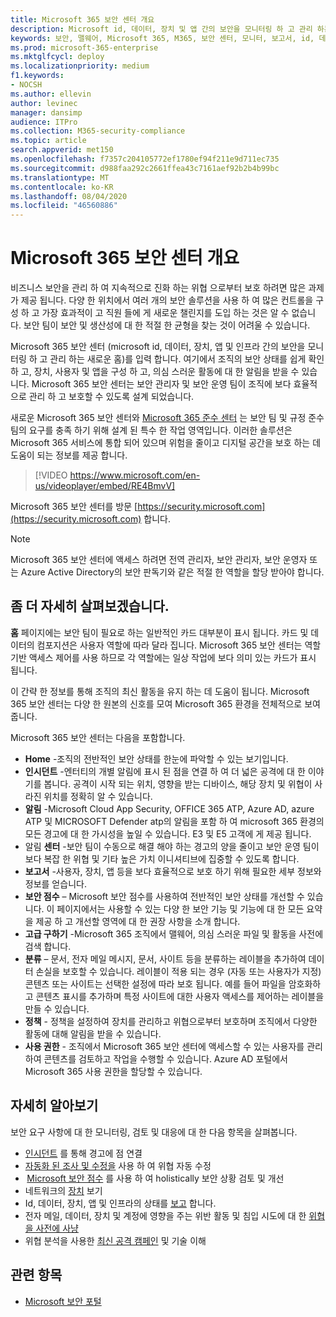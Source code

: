```yaml
---
title: Microsoft 365 보안 센터 개요
description: Microsoft id, 데이터, 장치 및 앱 간의 보안을 모니터링 하 고 관리 하는 새로운 홈에 대해 설명 합니다.
keywords: 보안, 맬웨어, Microsoft 365, M365, 보안 센터, 모니터, 보고서, id, 데이터, 장치, 앱
ms.prod: microsoft-365-enterprise
ms.mktglfcycl: deploy
ms.localizationpriority: medium
f1.keywords:
- NOCSH
ms.author: ellevin
author: levinec
manager: dansimp
audience: ITPro
ms.collection: M365-security-compliance
ms.topic: article
search.appverid: met150
ms.openlocfilehash: f7357c204105772ef1780ef94f211e9d711ec735
ms.sourcegitcommit: d988faa292c2661ffea43c7161aef92b2b4b99bc
ms.translationtype: MT
ms.contentlocale: ko-KR
ms.lasthandoff: 08/04/2020
ms.locfileid: "46560886"
---
```

# <a name="overview-of-the-microsoft-365-security-center"></a>Microsoft 365 보안 센터 개요

비즈니스 보안을 관리 하 여 지속적으로 진화 하는 위협 으로부터 보호 하려면 많은 과제가 제공 됩니다. 다양 한 위치에서 여러 개의 보안 솔루션을 사용 하 여 많은 컨트롤을 구성 하 고 가장 효과적이 고 직원 들에 게 새로운 챌린지를 도입 하는 것은 알 수 없습니다. 보안 팀이 보안 및 생산성에 대 한 적절 한 균형을 찾는 것이 어려울 수 있습니다.

Microsoft 365 보안 센터 (microsoft id, 데이터, 장치, 앱 및 인프라 간의 보안을 모니터링 하 고 관리 하는 새로운 홈)를 입력 합니다. 여기에서 조직의 보안 상태를 쉽게 확인 하 고, 장치, 사용자 및 앱을 구성 하 고, 의심 스러운 활동에 대 한 알림을 받을 수 있습니다. Microsoft 365 보안 센터는 보안 관리자 및 보안 운영 팀이 조직에 보다 효율적으로 관리 하 고 보호할 수 있도록 설계 되었습니다.

새로운 Microsoft 365 보안 센터와 [Microsoft 365 준수 센터](https://docs.microsoft.com/microsoft-365/compliance/microsoft-365-compliance-center) 는 보안 팀 및 규정 준수 팀의 요구를 충족 하기 위해 설계 된 특수 한 작업 영역입니다. 이러한 솔루션은 Microsoft 365 서비스에 통합 되어 있으며 위험을 줄이고 디지털 공간을 보호 하는 데 도움이 되는 정보를 제공 합니다.

>[!VIDEO https://www.microsoft.com/en-us/videoplayer/embed/RE4BmvV]

Microsoft 365 보안 센터를 방문 [https://security.microsoft.com](https://security.microsoft.com) 합니다. 

> [!NOTE]
> Microsoft 365 보안 센터에 액세스 하려면 전역 관리자, 보안 관리자, 보안 운영자 또는 Azure Active Directory의 보안 판독기와 같은 적절 한 역할을 할당 받아야 합니다.


## <a name="lets-take-a-closer-look"></a>좀 더 자세히 살펴보겠습니다.

**홈** 페이지에는 보안 팀이 필요로 하는 일반적인 카드 대부분이 표시 됩니다. 카드 및 데이터의 컴포지션은 사용자 역할에 따라 달라 집니다. Microsoft 365 보안 센터는 역할 기반 액세스 제어를 사용 하므로 각 역할에는 일상 작업에 보다 의미 있는 카드가 표시 됩니다.  

이 간략 한 정보를 통해 조직의 최신 활동을 유지 하는 데 도움이 됩니다. Microsoft 365 보안 센터는 다양 한 원본의 신호를 모여 Microsoft 365 환경을 전체적으로 보여 줍니다.

Microsoft 365 보안 센터는 다음을 포함합니다.

* **Home** -조직의 전반적인 보안 상태를 한눈에 파악할 수 있는 보기입니다.
* **인시던트** -엔터티의 개별 알림에 표시 된 점을 연결 하 여 더 넓은 공격에 대 한 이야기를 봅니다. 공격이 시작 되는 위치, 영향을 받는 디바이스, 해당 장치 및 위협이 사라진 위치를 정확히 알 수 있습니다.
* **알림** -Microsoft Cloud App Security, OFFICE 365 ATP, Azure AD, azure ATP 및 MICROSOFT Defender atp의 알림을 포함 하 여 microsoft 365 환경의 모든 경고에 대 한 가시성을 높일 수 있습니다. E3 및 E5 고객에 게 제공 됩니다.  
* 알림 **센터** -보안 팀이 수동으로 해결 해야 하는 경고의 양을 줄이고 보안 운영 팀이 보다 복잡 한 위협 및 기타 높은 가치 이니셔티브에 집중할 수 있도록 합니다.
* **보고서** -사용자, 장치, 앱 등을 보다 효율적으로 보호 하기 위해 필요한 세부 정보와 정보를 얻습니다.
* **보안 점수** – Microsoft 보안 점수를 사용하여 전반적인 보안 상태를 개선할 수 있습니다. 이 페이지에서는 사용할 수 있는 다양 한 보안 기능 및 기능에 대 한 모든 요약을 제공 하 고 개선할 영역에 대 한 권장 사항을 소개 합니다.
* **고급 구하기** -Microsoft 365 조직에서 맬웨어, 의심 스러운 파일 및 활동을 사전에 검색 합니다.
* **분류** – 문서, 전자 메일 메시지, 문서, 사이트 등을 분류하는 레이블을 추가하여 데이터 손실을 보호할 수 있습니다. 레이블이 적용 되는 경우 (자동 또는 사용자가 지정) 콘텐츠 또는 사이트는 선택한 설정에 따라 보호 됩니다. 예를 들어 파일을 암호화하고 콘텐츠 표시를 추가하며 특정 사이트에 대한 사용자 액세스를 제어하는 레이블을 만들 수 있습니다.
* **정책** - 정책을 설정하여 장치를 관리하고 위협으로부터 보호하며 조직에서 다양한 활동에 대해 알림을 받을 수 있습니다.
* **사용 권한** - 조직에서 Microsoft 365 보안 센터에 액세스할 수 있는 사용자를 관리하여 콘텐츠를 검토하고 작업을 수행할 수 있습니다. Azure AD 포털에서 Microsoft 365 사용 권한을 할당할 수 있습니다.

## <a name="learn-more"></a>자세히 알아보기 

보안 요구 사항에 대 한 모니터링, 검토 및 대응에 대 한 다음 항목을 살펴봅니다.
- [인시던트](incident-queue.md) 를 통해 경고에 점 연결
- [자동화 된 조사 및 수정을](mtp-autoir.md) 사용 하 여 위협 자동 수정
-  [Microsoft 보안 점수](microsoft-secure-score.md) 를 사용 하 여 holistically 보안 상황 검토 및 개선
- 네트워크의 [장치](device-profile.md) 보기
- Id, 데이터, 장치, 앱 및 인프라의 상태를 [보고](monitoring-and-reporting.md) 합니다.
- 전자 메일, 데이터, 장치 및 계정에 영향을 주는 위반 활동 및 침입 시도에 대 한 [위협을 사전에 사냥](advanced-hunting-overview.md)
- 위협 분석을 사용한 [최신 공격 캠페인](latest-attack-campaigns.md) 및 기술 이해

## <a name="related-topics"></a>관련 항목
- [Microsoft 보안 포털](portals.md)
